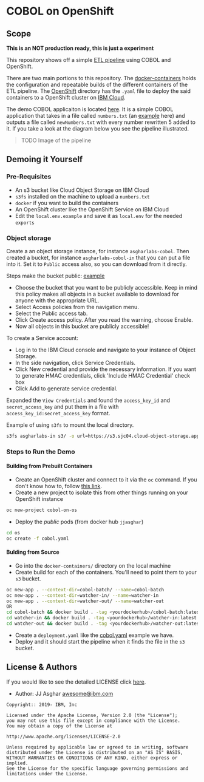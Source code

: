 # COBOL on OpenShift

## Scope

**This is an NOT production ready, this is just a experiment**

This repository shows off a simple [ETL pipeline](https://databricks.com/glossary/etl-pipeline) using
COBOL and OpenShift.

There are two main portions to this repository. The [docker-containers](./docker-containers) holds the
configuration and repeatable builds of the different containers of the ETL pipeline. The [OpenShift](./os)
directory has the `.yaml` file to deploy the said containers to a OpenShift cluster on [IBM Cloud](https://cloud.ibm.com).

The demo COBOL applicaiton is located [here](./plus5numbers.cbl). It is a simple COBOL application
that takes in a file called `numbers.txt` (an [example](./numbers.txt.example) here) and outputs a
file called `newNumbers.txt` with every number rewritten 5 added to it. If you take a look at the
diagram below you see the pipeline illustrated.

> TODO Image of the pipeline

## Demoing it Yourself
### Pre-Requisites

- An s3 bucket like Cloud Object Storage on IBM Cloud
- `s3fs` installed on the machine to upload a `numbers.txt`
- `docker` if you want to build the containers
- An OpenShift cluster like the OpenShift Service on IBM Cloud
- Edit the `local.env.example` and save it as `local.env` for the needed `exports`

### Object storage

Create a an object storage instance, for instance `asgharlabs-cobol`. Then created a bucket, for instance `asgharlabs-cobol-in` that you can put a file into it. Set it to `Public` access also, so you can download from it directly.

Steps make the bucket public: [example](https://s3.sjc04.cloud-object-storage.appdomain.cloud/asgharlabs-in/numbers.txt)

- Choose the bucket that you want to be publicly accessible. Keep in mind this policy makes all objects in a bucket available to download for anyone with the appropriate URL.
- Select Access policies from the navigation menu.
- Select the Public access tab.
- Click Create access policy. After you read the warning, choose Enable.
- Now all objects in this bucket are publicly accessible!

To create a Service account:
- Log in to the IBM Cloud console and navigate to your instance of Object Storage.
- In the side navigation, click Service Credentials.
- Click New credential and provide the necessary information. If you want to generate HMAC credentials, click 'Include HMAC Credential' check box
- Click Add to generate service credential.

Expanded the `View Credentials` and found the `access_key_id` and `secret_access_key` and put them
in a file with `access_key_id:secret_access_key` format.

Example of using `s3fs` to mount the local directory.

```bash
s3fs asgharlabs-in s3/ -o url=https://s3.sjc04.cloud-object-storage.appdomain.cloud -o passwd_file=key.key
```

### Steps to Run the Demo

#### Building from Prebuilt Containers

- Create an OpenShift cluster and connect to it via the `oc` command. If you don't know how to, follow [this link](https://learn.openshift.com/introduction/cluster-access/).
- Create a new project to isolate this from other things running on your OpenShift instance
```bash
oc new-project cobol-on-os
```
- Deploy the _public_ pods (from docker hub `jjasghar`)
```bash
cd os
oc create -f cobol.yaml
```

#### Bulding from Source

- Go into the `docker-containers/` directory on the local machine
- Create build for each of the containers. You'll need to point them to your `s3` bucket.
```bash
oc new-app . --context-dir=cobol-batch/ --name=cobol-batch
oc new-app . --context-dir=watcher-in/ --name=watcher-in
oc new-app . --context-dir=watcher-out/ --name=watcher-out
OR
cd cobol-batch && docker build . -tag <yourdockerhub>/cobol-batch:latest && docker push <yourdockerhub>/cobol-batch:latest && cd ..
cd watcher-in && docker build . -tag <yourdockerhub>/watcher-in:latest && docker push <yourdockerhub>/watcher-in:latest && cd ..
cd watcher-out && docker build . -tag <yourdockerhub>/watcher-out:latest && docker push <yourdockerhub>/wacher-out:latest && cd ..
```
- Create a `deployment.yaml` like the [cobol.yaml](os/cobol.yaml) example we have.
- Deploy and it should start the pipeline when it finds the file in the `s3` bucket.

## License & Authors

If you would like to see the detailed LICENSE click [here](./LICENSE).

- Author: JJ Asghar <awesome@ibm.com>

```text
Copyright:: 2019- IBM, Inc

Licensed under the Apache License, Version 2.0 (the "License");
you may not use this file except in compliance with the License.
You may obtain a copy of the License at

http://www.apache.org/licenses/LICENSE-2.0

Unless required by applicable law or agreed to in writing, software
distributed under the License is distributed on an "AS IS" BASIS,
WITHOUT WARRANTIES OR CONDITIONS OF ANY KIND, either express or implied.
See the License for the specific language governing permissions and
limitations under the License.
```
